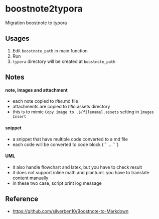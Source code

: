 # boostnote2typora

Migration boostnote to typora

## Usages

1. Edit `boostnote_path` in main function
2. Run
3. `typora` directory will be created at `boostnote_path`

## Notes

#### note, images and attachment

- each note copied to *title*.md file
- attachments are copied to *title*.assets directory
- this is to mimic `Copy image to .${filename}.assets` setting in `Images Insert`

#### snippet

- a snippet that have multiple code converted to a md file
- each code will be converted to code block (\`\`\` .. \`\`\`)

#### UML

- it also handle flowchart and latex, but you have to check result
- it does not support inline math and plantuml. you have to translate content manually
- in these two case, script print log message

## Reference

- https://github.com/silverben10/Boostnote-to-Markdown
